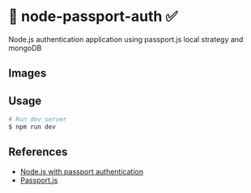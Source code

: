 # 🔐 node-passport-auth ✅

Node.js authentication application using passport.js local strategy and mongoDB

## Images

## Usage

```bash
# Run dev server
$ npm run dev
```

## References

- [Node.js with passport authentication](https://www.youtube.com/watch?v=6FOq4cUdH8k)
- [Passport.js](http://www.passportjs.org/docs/authenticate/)
